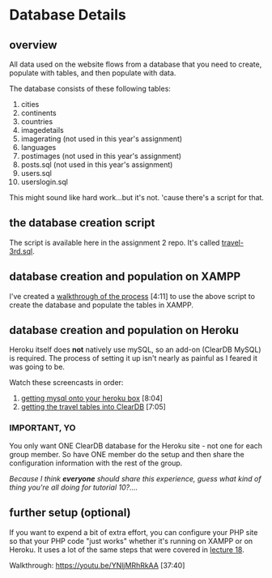 # Database Details

## overview

All data used on the website flows from a database that you need to create, populate with tables, and then populate with data.

The database consists of these following tables:

1. cities
2. continents
3. countries
4. imagedetails
5. imagerating (not used in this year's assignment)
6. languages
7. postimages (not used in this year's assignment)
8. posts.sql (not used in this year's assignment)
9. users.sql
10. userslogin.sql

This might sound like hard work...but it's not. 'cause there's a script for that.

## the database creation script

The script is available here in the assignment 2 repo. It's called [travel-3rd.sql](travel-3rd.sql).

## database creation and population on XAMPP

I've created a [walkthrough of the process](https://youtu.be/rkO443kfFuk) [4:11] to use the above script to create the database and populate the tables in XAMPP.

## database creation and population on Heroku

Heroku itself does **not** natively use mySQL, so an add-on (ClearDB MySQL) is required. The process of setting it up isn't nearly as painful as I feared it was going to be.

Watch these screencasts in order:

1. [getting mysql onto your heroku box](https://youtu.be/n-25KMMZjkM) [8:04]
2. [getting the travel tables into ClearDB](https://youtu.be/AcIdqDZlYCk) [7:05]

### IMPORTANT, YO

You only want ONE ClearDB database for the Heroku site - not one for each group member. So have ONE member do the setup and then share the configuration information with the rest of the group.

_Because I think **everyone** should share this experience, guess what kind of thing you're all doing for tutorial 10?...._

## further setup (optional)

If you want to expend a bit of extra effort, you can configure your PHP site so that your PHP code "just works" whether it's running on XAMPP or on Heroku. It uses a lot of the same steps that were covered in [lecture 18](https://youtu.be/b8FT8KQfCdU).

Walkthrough: https://youtu.be/YNljMRhRkAA [37:40]
